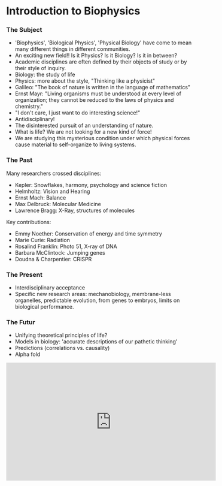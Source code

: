 # Introduction to Biophysics

### The Subject

- 'Biophysics', 'Biological Physics', 'Physical Biology' have come to mean many different things in different communities.
- An exciting new field!! Is it Physics? Is it Biology? Is it in between?
- Academic disciplines are often defined by their objects of study or by their style of inquiry.
- Biology: the study of life
- Physics: more about the style, "Thinking like a physicist"
- Galileo: "The book of nature is written in the language of mathematics"
- Ernst Mayr: "Living organisms must be understood at every level of organization; they cannot be reduced to the laws of physics and chemistry."
- "I don't care, I just want to do interesting science!"
- Antidisciplinary!
- The disinterested pursuit of an understanding of nature.
- What is life? We are not looking for a new kind of force!
- We are studying this mysterious condition under which physical forces cause material to self-organize to living systems.


### The Past

Many researchers crossed disciplines:
- Kepler: Snowflakes, harmony, psychology and science fiction
- Helmholtz: Vision and Hearing
- Ernst Mach: Balance
- Max Delbruck: Molecular Medicine
- Lawrence Bragg: X-Ray, structures of molecules

Key contributions:
- Emmy Noether: Conservation of energy and time symmetry
- Marie Curie: Radiation
- Rosalind Franklin: Photo 51, X-ray of DNA
- Barbara McClintock: Jumping genes
- Doudna & Charpentier: CRISPR 

### The Present

- Interdisciplinary acceptance
- Specific new research areas: mechanobiology, membrane-less organelles, predictable evolution, from genes to embryos, limits on biological performance.

### The Futur

- Unifying theoretical principles of life?
- Models in biology: 'accurate descriptions of our pathetic thinking'
- Predictions (correlations vs. causality)
- Alpha fold

<iframe width="560" height="315" src="https://www.youtube.com/embed/gg7WjuFs8F4" frameborder="0" allow="accelerometer; autoplay; encrypted-media; gyroscope; picture-in-picture" allowfullscreen></iframe>

